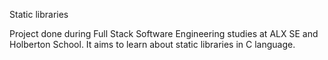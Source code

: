 Static libraries


Project done during Full Stack Software Engineering studies at ALX SE and Holberton School. It aims to learn about static libraries in C language.
